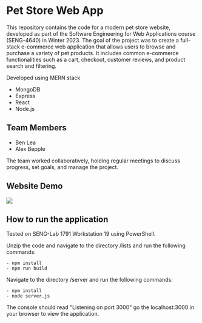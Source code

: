# Pet Store Web App

This repository contains the code for a modern pet store website, developed as part of the Software Engineering for Web Applications course (SENG-4640) in Winter 2023. The goal of the project was to create a full-stack e-commerce web application that allows users to browse and purchase a variety of pet products. It includes common e-commerce functionalities such as a cart, checkout, customer reviews, and product search and filtering. 

Developed using MERN stack
 - MongoDB
 - Express
 - React
 - Node.js

## Team Members
- Ben Lea 
- Alex Bepple


The team worked collaboratively, holding regular meetings to discuss progress, set goals, and manage the project.

## Website Demo

<img src="images\Petstore_Example.gif">

## How to run the application
Tested on SENG-Lab 1791 Workstation 19 using PowerShell.

Unzip the code and navigate to the directory /lists and run the following commands:

    - npm install
    - npm run build

Navigate to the directory /server and run the following commands:
    
    - npm install
    - node server.js

The console should read "Listening on port 3000" go the localhost:3000 in your browser to view the application.
